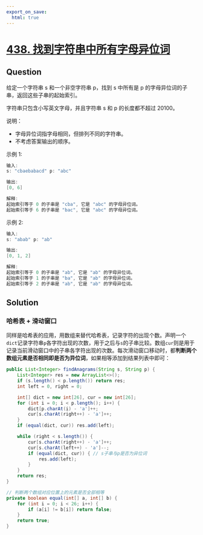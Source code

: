 ```yaml
---
export_on_save:
  html: true
---
```

    
# [438. 找到字符串中所有字母异位词](https://leetcode-cn.com/problems/find-all-anagrams-in-a-string/)
    
## Question

给定一个字符串 s 和一个非空字符串 p，找到 s 中所有是 p 的字母异位词的子串，返回这些子串的起始索引。

字符串只包含小写英文字母，并且字符串 s 和 p 的长度都不超过 20100。

说明：

- 字母异位词指字母相同，但排列不同的字符串。
- 不考虑答案输出的顺序。

示例 1:

```java
输入:
s: "cbaebabacd" p: "abc"

输出:
[0, 6]

解释:
起始索引等于 0 的子串是 "cba", 它是 "abc" 的字母异位词。
起始索引等于 6 的子串是 "bac", 它是 "abc" 的字母异位词。
```

示例 2:

```java
输入:
s: "abab" p: "ab"

输出:
[0, 1, 2]

解释:
起始索引等于 0 的子串是 "ab", 它是 "ab" 的字母异位词。
起始索引等于 1 的子串是 "ba", 它是 "ab" 的字母异位词。
起始索引等于 2 的子串是 "ab", 它是 "ab" 的字母异位词。
```

## Solution

### 哈希表 + 滑动窗口

同样是哈希表的应用，用数组来替代哈希表，记录字符的出现个数。声明一个`dict`记录字符串`p`各字符出现的次数，用于之后与`s`的子串比较。数组`cur`则是用于记录当前滑动窗口中的子串各字符出现的次数。每次滑动窗口移动时，都**判断两个数组元素是否相同即是否为异位词**，如果相等添加到结果列表中即可：

```java
public List<Integer> findAnagrams(String s, String p) {
    List<Integer> res = new ArrayList<>();
    if (s.length() < p.length()) return res;
    int left = 0, right = 0;

    int[] dict = new int[26], cur = new int[26];
    for (int i = 0; i < p.length(); i++) {
        dict[p.charAt(i) - 'a']++;
        cur[s.charAt(right++) - 'a']++;
    }
    if (equal(dict, cur)) res.add(left);

    while (right < s.length()) {
        cur[s.charAt(right++) - 'a']++;
        cur[s.charAt(left++) - 'a']--;
        if (equal(dict, cur)) { // s子串与p是否为异位词
            res.add(left);
        }
    }
    return res;
}

// 判断两个数组对应位置上的元素是否全部相等
private boolean equal(int[] a, int[] b) {
    for (int i = 0; i < 26; i++) {
        if (a[i] != b[i]) return false;
    }
    return true;
}
```